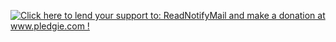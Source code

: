 <a href='http://www.pledgie.com/campaigns/15458'><img alt='Click here to lend your support to: ReadNotifyMail and make a donation at www.pledgie.com !' src='http://www.pledgie.com/campaigns/15458.png?skin_name=chrome' border='0' /></a>
